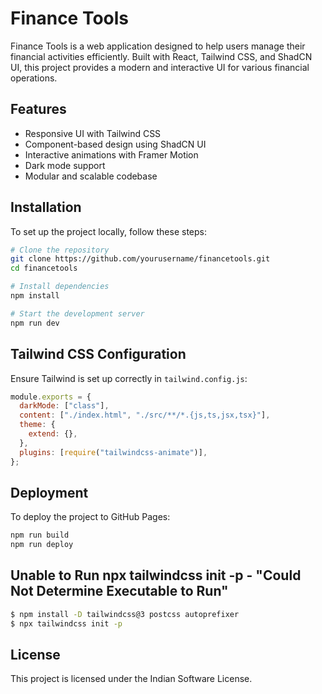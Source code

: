 # Finance Tools

Finance Tools is a web application designed to help users manage their financial activities efficiently. Built with React, Tailwind CSS, and ShadCN UI, this project provides a modern and interactive UI for various financial operations.

## Features
- Responsive UI with Tailwind CSS
- Component-based design using ShadCN UI
- Interactive animations with Framer Motion
- Dark mode support
- Modular and scalable codebase

## Installation
To set up the project locally, follow these steps:

```sh
# Clone the repository
git clone https://github.com/yourusername/financetools.git
cd financetools

# Install dependencies
npm install

# Start the development server
npm run dev
```

## Tailwind CSS Configuration
Ensure Tailwind is set up correctly in `tailwind.config.js`:

```js
module.exports = {
  darkMode: ["class"],
  content: ["./index.html", "./src/**/*.{js,ts,jsx,tsx}"],
  theme: {
    extend: {},
  },
  plugins: [require("tailwindcss-animate")],
};
```

## Deployment
To deploy the project to GitHub Pages:

```sh
npm run build
npm run deploy
```

## Unable to Run npx tailwindcss init -p - "Could Not Determine Executable to Run"
```sh
$ npm install -D tailwindcss@3 postcss autoprefixer
$ npx tailwindcss init -p
```
## License
This project is licensed under the Indian Software License.
